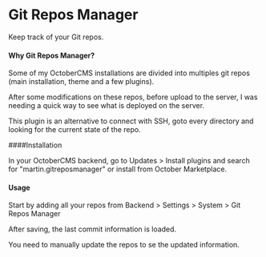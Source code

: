 # Git Repos Manager

Keep track of your Git repos.



#### Why Git Repos Manager?
Some of my OctoberCMS installations are divided into multiples git repos (main installation, theme and a few plugins).

After some modifications on these repos, before upload to the server, I was needing a quick way to see what is deployed on the server.

This plugin is an alternative to connect with SSH, goto every directory and looking for the current state of the repo.



####Installation

In your OctoberCMS backend, go to Updates > Install plugins and search for "martin.gitreposmanager" or install from October Marketplace.



#### Usage
Start by adding all your repos from Backend > Settings > System > Git Repos Manager

After saving, the last commit information is loaded.

You need to manually update the repos to se the updated information.
